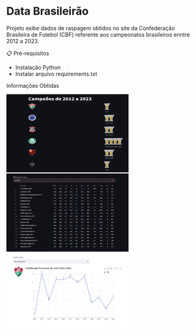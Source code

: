 <H1>Data Brasileirão</H1>

Projeto exibe dados de raspagem obtidos no site da Confederação Brasileira de Futebol (CBF)
referente aos campeonatos brasileiros enntre 2012 a 2023.


📋 Pré-requisitos

- Instalação Python
- Instalar arquivo requirements.txt


Informações Obtidas

<div class="container">
  <img src="campeoes.png" title="Lista de times campeões e respectivos anos do título" width="320" height="205">
</div>


<div class="container">
<img src="TABELAS.png" title="Tabelas com todos os dados segmentado pelo ano" width="320" height="205">
</div>


<div class="container">
<img src="classificacao.png" title="Desempenho dos clubes entre os anos de 2012 a 2023" width="320" height="205">
</div>




  
